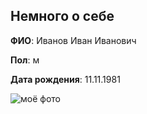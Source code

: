 ## Немного о себе

**ФИО**: Иванов Иван Иванович

**Пол**: м

**Дата рождения**: 11.11.1981

![моё фото](https://img.freepik.com/premium-photo/gorilla-monkey-sits-table-works-laptop-closeup-funny-illustrations-with-animals_700453-3194.jpg?w=826)